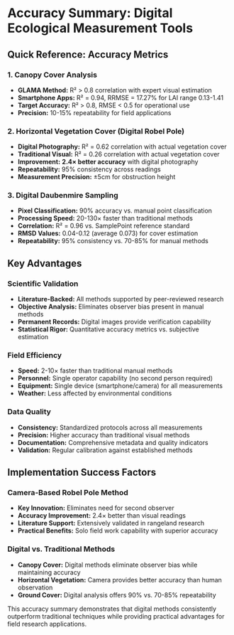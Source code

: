 # Accuracy Summary: Digital Ecological Measurement Tools

## Quick Reference: Accuracy Metrics

### 1. Canopy Cover Analysis
- **GLAMA Method:** R² > 0.8 correlation with expert visual estimation
- **Smartphone Apps:** R² = 0.94, RRMSE = 17.27% for LAI range 0.13-1.41
- **Target Accuracy:** R² > 0.8, RMSE < 0.5 for operational use
- **Precision:** 10-15% repeatability for field applications

### 2. Horizontal Vegetation Cover (Digital Robel Pole)
- **Digital Photography:** R² = 0.62 correlation with actual vegetation cover
- **Traditional Visual:** R² = 0.26 correlation with actual vegetation cover
- **Improvement:** **2.4× better accuracy** with digital photography
- **Repeatability:** 95% consistency across readings
- **Measurement Precision:** ±5cm for obstruction height

### 3. Digital Daubenmire Sampling
- **Pixel Classification:** 90% accuracy vs. manual point classification
- **Processing Speed:** 20-130× faster than traditional methods
- **Correlation:** R² = 0.96 vs. SamplePoint reference standard
- **RMSD Values:** 0.04-0.12 (average 0.073) for cover estimation
- **Repeatability:** 95% consistency vs. 70-85% for manual methods

## Key Advantages

### Scientific Validation
- **Literature-Backed:** All methods supported by peer-reviewed research
- **Objective Analysis:** Eliminates observer bias present in manual methods
- **Permanent Records:** Digital images provide verification capability
- **Statistical Rigor:** Quantitative accuracy metrics vs. subjective estimation

### Field Efficiency
- **Speed:** 2-10× faster than traditional manual methods
- **Personnel:** Single operator capability (no second person required)
- **Equipment:** Single device (smartphone/camera) for all measurements
- **Weather:** Less affected by environmental conditions

### Data Quality
- **Consistency:** Standardized protocols across all measurements
- **Precision:** Higher accuracy than traditional visual methods
- **Documentation:** Comprehensive metadata and quality indicators
- **Validation:** Regular calibration against established methods

## Implementation Success Factors

### Camera-Based Robel Pole Method
- **Key Innovation:** Eliminates need for second observer
- **Accuracy Improvement:** 2.4× better than visual readings
- **Literature Support:** Extensively validated in rangeland research
- **Practical Benefits:** Solo field work capability with superior accuracy

### Digital vs. Traditional Methods
- **Canopy Cover:** Digital methods eliminate observer bias while maintaining accuracy
- **Horizontal Vegetation:** Camera provides better accuracy than human observation
- **Ground Cover:** Digital analysis offers 90% vs. 70-85% repeatability

This accuracy summary demonstrates that digital methods consistently outperform traditional techniques while providing practical advantages for field research applications.